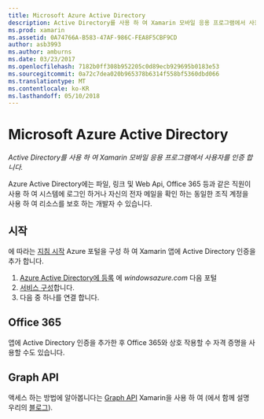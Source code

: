 ```yaml
---
title: Microsoft Azure Active Directory
description: Active Directory를 사용 하 여 Xamarin 모바일 응용 프로그램에서 사용자를 인증 합니다.
ms.prod: xamarin
ms.assetid: 0A74766A-B583-47AF-986C-FEA8F5CBF9CD
author: asb3993
ms.author: amburns
ms.date: 03/23/2017
ms.openlocfilehash: 7182b0ff308b952205c0d89ecb929695b0183e53
ms.sourcegitcommit: 0a72c7dea020b965378b6314f558bf5360dbd066
ms.translationtype: MT
ms.contentlocale: ko-KR
ms.lasthandoff: 05/10/2018
---
```

# <a name="microsoft-azure-active-directory"></a>Microsoft Azure Active Directory

_Active Directory를 사용 하 여 Xamarin 모바일 응용 프로그램에서 사용자를 인증 합니다._


Azure Active Directory에는 파일, 링크 및 Web Api, Office 365 등과 같은 직원이 사용 하 여 시스템에 로그인 하거나 자신의 전자 메일을 확인 하는 동일한 조직 계정을 사용 하 여 리소스를 보호 하는 개발자 수 있습니다.

## <a name="getting-started"></a>시작

에 따라는 [지침 시작](~/cross-platform/data-cloud/active-directory/get-started/index.md) Azure 포털을 구성 하 여 Xamarin 앱에 Active Directory 인증을 추가 합니다.

1. [Azure Active Directory에 등록](~/cross-platform/data-cloud/active-directory/get-started/register.md) 에 *windowsazure.com* 다음 포털
2. [서비스 구성](~/cross-platform/data-cloud/active-directory/get-started/configure.md)합니다.
3. 다음 중 하나를 연결 합니다.

## <a name="office-365"></a>Office 365

앱에 Active Directory 인증을 추가한 후 Office 365와 상호 작용할 수 자격 증명을 사용할 수도 있습니다.

## <a name="graph-api"></a>Graph API

액세스 하는 방법에 알아봅니다는 [Graph API](~/cross-platform/data-cloud/active-directory/graph.md) Xamarin을 사용 하 여 (에서 함께 설명 우리의 [블로그](http://blog.xamarin.com/authenticate-xamarin-mobile-apps-using-azure-active-directory/)).

